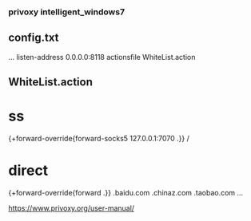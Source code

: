 ### privoxy intelligent_windows7

## config.txt
...
listen-address 0.0.0.0:8118
actionsfile WhiteList.action

## WhiteList.action
# ss
{+forward-override{forward-socks5 127.0.0.1:7070 .}}
/
# direct
{+forward-override{forward .}}
.baidu.com
.chinaz.com
.taobao.com
...



https://www.privoxy.org/user-manual/
